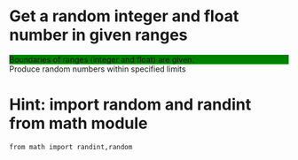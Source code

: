 # Get a random integer and float number in given ranges
<div style="background:#008000;">Boundaries of ranges (integer and float) are given.</div>
<div>Produce random numbers within specified limits</div>

<h1>Hint: import random and randint from math module</h1>
<code>from math import randint,random</code>


